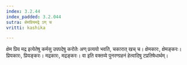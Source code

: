 ```yaml
---
index: 3.2.44
index_padded: 3.2.044
sutra: क्षेमप्रियमद्रे ऽण् च
vritti: kashika

---
```

क्षेम प्रिय मद्र इत्येतेषु कर्मसु उपपदेषु करोतेः अण् प्रत्ययो भवति, चकारात् खच् च। क्षेमकारः, क्षेमङ्करः। प्रियकारः, प्रियङ्करः। मद्रकारः, मद्रङ्करः। वा इति वक्तव्ये पुनरण्ग्रहनं हेत्वादिषु टप्रतिषेधार्थम्।